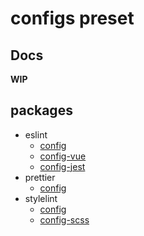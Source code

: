 # configs preset

## Docs

**WIP**

[]()

## packages

- eslint
  - [config](./packages/eslint/config/README.md)
  - [config-vue](./packages/eslint/vue/README.md)
  - [config-jest](./packages/eslint/jest/README.md)
- prettier
  - [config](./packages/prettier/config/README.md)
- stylelint
  - [config](./packages/stylelint/config/README.md)
  - [config-scss](./packages/stylelint/scss/README.md)
